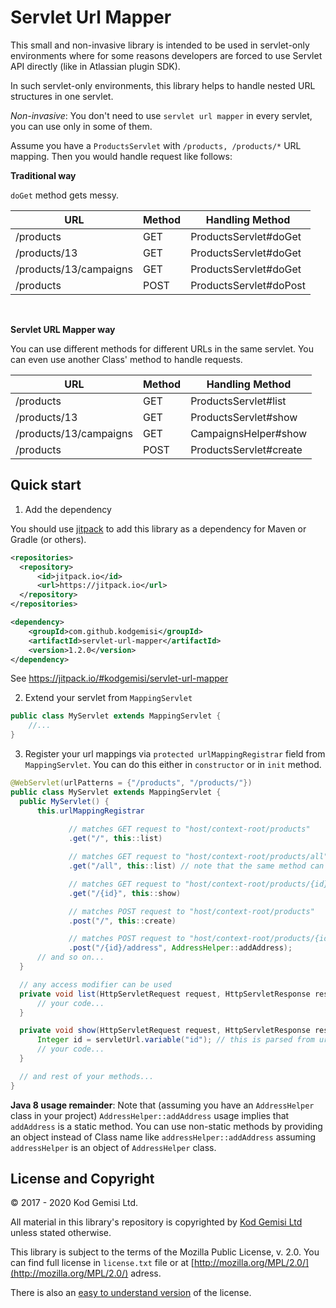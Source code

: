 # Servlet Url Mapper

This small and non-invasive library is intended to be used in servlet-only environments where for some reasons developers are forced to use 
Servlet API directly (like in Atlassian plugin SDK).

In such servlet-only environments, this library helps to handle nested URL structures in one servlet.

_Non-invasive_: You don't need to use `servlet url mapper` in every servlet, you can use only in some of them.

Assume you have a `ProductsServlet` with `/products, /products/*` URL mapping. Then you would handle request like follows:

**Traditional way**

`doGet` method gets messy.

| URL                    | Method | Handling Method        |
|------------------------|--------|------------------------|
| /products              | GET    | ProductsServlet#doGet  |
| /products/13           | GET    | ProductsServlet#doGet  |
| /products/13/campaigns | GET    | ProductsServlet#doGet  |
| /products              | POST   | ProductsServlet#doPost |

<br/>

**Servlet URL Mapper way**

You can use different methods for different URLs in the same servlet. You can even use another Class' method to handle requests.

| URL                    | Method | Handling Method        |
|------------------------|--------|------------------------|
| /products              | GET    | ProductsServlet#list   |
| /products/13           | GET    | ProductsServlet#show   |
| /products/13/campaigns | GET    | CampaignsHelper#show   |
| /products              | POST   | ProductsServlet#create |


## Quick start

1. Add the dependency

You should use [jitpack](https://jitpack.io) to add this library as a dependency for Maven or Gradle (or others).
 
```xml
<repositories>
  <repository>
      <id>jitpack.io</id>
      <url>https://jitpack.io</url>
  </repository>
</repositories>
```
```xml
<dependency>
    <groupId>com.github.kodgemisi</groupId>
    <artifactId>servlet-url-mapper</artifactId>
    <version>1.2.0</version>
</dependency>
```

See https://jitpack.io/#kodgemisi/servlet-url-mapper

2. Extend your servlet from `MappingServlet`

```java
public class MyServlet extends MappingServlet {
	//...
}
```

3. Register your url mappings via `protected urlMappingRegistrar` field from `MappingServlet`. You can do this either in `constructor` or in `init` method.

```java
@WebServlet(urlPatterns = {"/products", "/products/"})
public class MyServlet extends MappingServlet {
  public MyServlet() {
      this.urlMappingRegistrar
      
             // matches GET request to "host/context-root/products"
             .get("/", this::list)

             // matches GET request to "host/context-root/products/all"
             .get("/all", this::list) // note that the same method can be used for multiple url mappings

             // matches GET request to "host/context-root/products/{id}"
             .get("/{id}", this::show)

             // matches POST request to "host/context-root/products"
             .post("/", this::create)

             // matches POST request to "host/context-root/products/{id}/address"
             .post("/{id}/address", AddressHelper::addAddress);
      // and so on...
  }

  // any access modifier can be used
  private void list(HttpServletRequest request, HttpServletResponse response, ServletUrl servletUrl) throws ServletException, IOException {
      // your code...
  }

  private void show(HttpServletRequest request, HttpServletResponse response, ServletUrl servletUrl) throws ServletException, IOException {
      Integer id = servletUrl.variable("id"); // this is parsed from url: /{id}
      // your code...
  }

  // and rest of your methods...
}
```

**Java 8 usage remainder**: Note that (assuming you have an `AddressHelper` class in your project) `AddressHelper::addAddress` usage implies that `addAddress` is a static method. You can use non-static methods by providing an object instead of Class name like `addressHelper::addAddress` assuming `addressHelper` is an object of `AddressHelper` class.

## License and Copyright

© 2017 - 2020 Kod Gemisi Ltd.

All material in this library's repository is copyrighted by [Kod Gemisi Ltd](http://kodgemisi.com/) unless stated otherwise. 

This library is subject to the terms of the Mozilla Public License, v. 2.0.
You can find full license in `license.txt` file or at [http://mozilla.org/MPL/2.0/](http://mozilla.org/MPL/2.0/) adress.

There is also an [easy to understand version](https://tldrlegal.com/license/mozilla-public-license-2.0-(mpl-2)) of the license.
